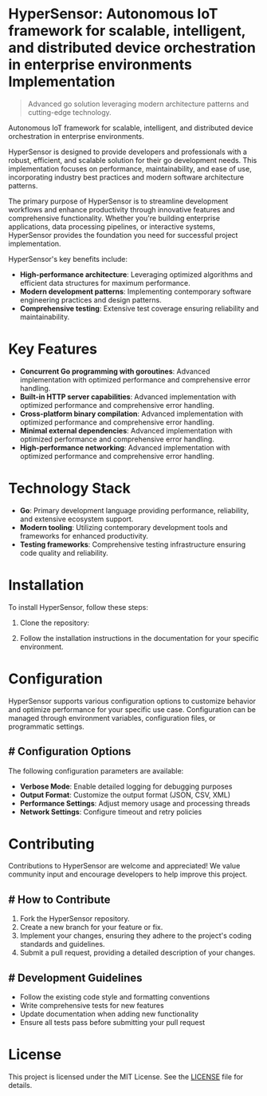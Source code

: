 <!-- fallback_HyperSensor_20250802075000_99675 -->

# HyperSensor: Autonomous IoT framework for scalable, intelligent, and distributed device orchestration in enterprise environments Implementation
> Advanced go solution leveraging modern architecture patterns and cutting-edge technology.

Autonomous IoT framework for scalable, intelligent, and distributed device orchestration in enterprise environments.

HyperSensor is designed to provide developers and professionals with a robust, efficient, and scalable solution for their go development needs. This implementation focuses on performance, maintainability, and ease of use, incorporating industry best practices and modern software architecture patterns.

The primary purpose of HyperSensor is to streamline development workflows and enhance productivity through innovative features and comprehensive functionality. Whether you're building enterprise applications, data processing pipelines, or interactive systems, HyperSensor provides the foundation you need for successful project implementation.

HyperSensor's key benefits include:

* **High-performance architecture**: Leveraging optimized algorithms and efficient data structures for maximum performance.
* **Modern development patterns**: Implementing contemporary software engineering practices and design patterns.
* **Comprehensive testing**: Extensive test coverage ensuring reliability and maintainability.

# Key Features

* **Concurrent Go programming with goroutines**: Advanced implementation with optimized performance and comprehensive error handling.
* **Built-in HTTP server capabilities**: Advanced implementation with optimized performance and comprehensive error handling.
* **Cross-platform binary compilation**: Advanced implementation with optimized performance and comprehensive error handling.
* **Minimal external dependencies**: Advanced implementation with optimized performance and comprehensive error handling.
* **High-performance networking**: Advanced implementation with optimized performance and comprehensive error handling.

# Technology Stack

* **Go**: Primary development language providing performance, reliability, and extensive ecosystem support.
* **Modern tooling**: Utilizing contemporary development tools and frameworks for enhanced productivity.
* **Testing frameworks**: Comprehensive testing infrastructure ensuring code quality and reliability.

# Installation

To install HyperSensor, follow these steps:

1. Clone the repository:


2. Follow the installation instructions in the documentation for your specific environment.

# Configuration

HyperSensor supports various configuration options to customize behavior and optimize performance for your specific use case. Configuration can be managed through environment variables, configuration files, or programmatic settings.

## # Configuration Options

The following configuration parameters are available:

* **Verbose Mode**: Enable detailed logging for debugging purposes
* **Output Format**: Customize the output format (JSON, CSV, XML)
* **Performance Settings**: Adjust memory usage and processing threads
* **Network Settings**: Configure timeout and retry policies

# Contributing

Contributions to HyperSensor are welcome and appreciated! We value community input and encourage developers to help improve this project.

## # How to Contribute

1. Fork the HyperSensor repository.
2. Create a new branch for your feature or fix.
3. Implement your changes, ensuring they adhere to the project's coding standards and guidelines.
4. Submit a pull request, providing a detailed description of your changes.

## # Development Guidelines

* Follow the existing code style and formatting conventions
* Write comprehensive tests for new features
* Update documentation when adding new functionality
* Ensure all tests pass before submitting your pull request

# License

This project is licensed under the MIT License. See the [LICENSE](https://github.com/Muramatsuu/HyperSensor/blob/main/LICENSE) file for details.
